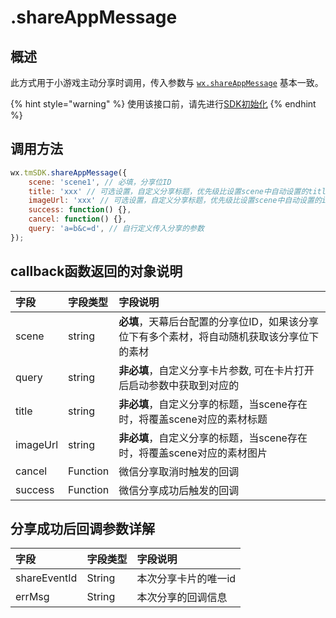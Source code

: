# .shareAppMessage

## 概述

此方式用于小游戏主动分享时调用，传入参数与 [`wx.shareAppMessage`](https://developers.weixin.qq.com/minigame/dev/api/wx.shareAppMessage.html?search-key=wx.ShareAppMessage) 基本一致。

{% hint style="warning" %}
使用该接口前，请先进行[SDK初始化](../../../selling/dev-guide/initialization.md)
{% endhint %}

## **调用方法**

```javascript
wx.tmSDK.shareAppMessage({
    scene: 'scene1', // 必填，分享位ID
    title: 'xxx' // 可选设置，自定义分享标题，优先级比设置scene中自动设置的title高
    imageUrl: 'xxx' // 可选设置，自定义分享标题，优先级比设置scene中自动设置的imageUrl高
    success: function() {},
    cancel: function() {},
    query: 'a=b&c=d', // 自行定义传入分享的参数
});
```

## **callback函数返回的对象说明**

| 字段 | 字段类型 | 字段说明 |
| :--- | :--- | :--- |
| scene | string | **必填**，天幕后台配置的分享位ID，如果该分享位下有多个素材，将自动随机获取该分享位下的素材 |
| query | string | **非必填**，自定义分享卡片参数, 可在卡片打开后启动参数中获取到对应的 |
| title | string | **非必填**，自定义分享的标题，当scene存在时，将覆盖scene对应的素材标题 |
| imageUrl | string | **非必填**，自定义分享的标题，当scene存在时，将覆盖scene对应的素材图片 |
| cancel | Function | 微信分享取消时触发的回调 |
| success | Function | 微信分享成功后触发的回调 |

## **分享成功后回调参数详解**

| 字段 | 字段类型 | 字段说明 |
| :--- | :--- | :--- |
| shareEventId | String | 本次分享卡片的唯一id |
| errMsg | String | 本次分享的回调信息 |

